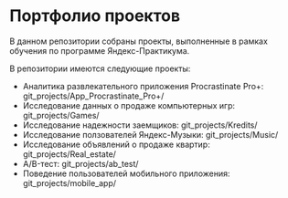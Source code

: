 # Портфолио проектов
В данном репозитории собраны проекты, выполненные в рамках обучения по программе Яндекс-Практикума.

В репозитории имеются следующие проекты:

- Аналитика развлекательного приложения Procrastinate Pro+: git_projects/App_Procrastinate_Pro+/
- Исследование данных о продаже компьютерных игр: git_projects/Games/
- Исследование надежности заемщиков: git_projects/Kredits/
- Исследование ползователей Яндекс-Музыки: git_projects/Music/
- Исследование объявлений о продаже квартир: git_projects/Real_estate/
- A/B-тест: git_projects/ab_test/
- Поведение пользователей мобильного приложения: git_projects/mobile_app/
